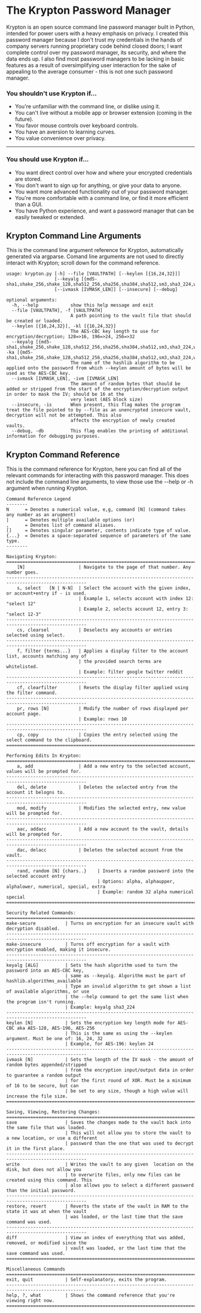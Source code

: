 # The Krypton Password Manager

Krypton is an open source command line password manager built in Python, intended for power users with a heavy emphasis on privacy. I created this password manager because I don't trust my credentials in the hands of company servers running proprietary code behind closed doors; I want complete control over my password manager, its security, and where the data ends up. I also find most password managers to be lacking in basic features as a result of oversimplifying user interaction for the sake of appealing to the average consumer - this is not one such password manager.



### You shouldn't use Krypton if...
- You're unfamiliar with the command line, or dislike using it.
- You can't live without a mobile app or browser extension (coming in the future).
- You favor mouse controls over keyboard controls.
- You have an aversion to learning curves.
- You value convenience over privacy.

---

### You should use Krypton if...
- You want direct control over how and where your encrypted credentials are stored.
- You don't want to sign up for anything, or give your data to anyone.
- You want more advanced functionality out of your password manager.
- You're more comfortable with a command line, or find it more efficient than a GUI.
- You have Python experience, and want a password manager that can be easily tweaked or extended.


## Krypton Command Line Arguments
This is the command line argument reference for Krypton, automatically generated via argparse. Comand line arguments are not used to directly interact with Krypton; scroll down for the command reference.
```
usage: krypton.py [-h] --file [VAULTPATH] [--keylen [{16,24,32}]]
                  [--keyalg [{md5-sha1,shake_256,shake_128,sha512_256,sha256,sha384,sha512,sm3,sha3_224,whirlpool,mdc2,md4,sha3_256,blake2b,ripemd160,sha3_384,sha512_224,md5,sha3_512,blake2s,sha1,sha224}]]
                  [--ivmask [IVMASK_LEN]] [--insecure] [--debug]
                  
optional arguments:
  -h, --help            show this help message and exit
  --file [VAULTPATH], -f [VAULTPATH]
                        A path pointing to the vault file that should be created or loaded.
  --keylen [{16,24,32}], -kl [{16,24,32}]
                        The AES-CBC key length to use for encryption/decryption; 128=>16, 196=>24, 256=>32
  --keyalg [{md5-sha1,shake_256,shake_128,sha512_256,sha256,sha384,sha512,sm3,sha3_224,whirlpool,mdc2,md4,sha3_256,blake2b,ripemd160,sha3_384,sha512_224,md5,sha3_512,blake2s,sha1,sha224}], -ka [{md5-sha1,shake_256,shake_128,sha512_256,sha256,sha384,sha512,sm3,sha3_224,whirlpool,mdc2,md4,sha3_256,blake2b,ripemd160,sha3_384,sha512_224,md5,sha3_512,blake2s,sha1,sha224}]
                        The name of the hashlib algorithm to be applied onto the password from which --keylen amount of bytes will be used as the AES-CBC key.
  --ivmask [IVMASK_LEN], -ivm [IVMASK_LEN]
                        The amount of random bytes that should be added or stripped from the start of the encryption/decryption output in order to mask the IV; should be 16 at the
                        very least (AES block size)
  --insecure, -is       When present, this flag makes the program treat the file pointed to by --file as an unencrypted insecure vault, decryption will not be attempted. This also
                        affects the encryption of newly created vaults.
  --debug, -db          This flag enables the printing of additional information for debugging purposes.
  ```

## Krypton Command Reference
This is the command reference for Krypton, here you can find all of the relevant
commands for interacting with this password manager. This does not include the
command line arguments, to view those use the --help or -h argument when running Krypton.
```
Command Reference Legend
--------
N      = Denotes a numerical value, e,g, command [N] (command takes any number as an arugment)
|      = Denotes multiple available options (or)
,      = Denotes list of command aliases.
[]     = Denotes singular parameter, contents indicate type of value.
{...}  = Denotes a space-separated sequence of parameters of the same type.
--------

Navigating Krypton:
====================================================================================================
    [N]                    | Navigate to the page of that number. Any number goes.
----------------------------------------------------------------------------------------------------
    s, select   [N | N-N]  | Select the account with the given index, or account+entry if - is used.
                           | Example 1, selects account with index 12: "select 12"
                           | Example 2, selects account 12, entry 3: "select 12-3"
----------------------------------------------------------------------------------------------------
    cs, clearsel           | Deselects any accounts or entries selected using select.
----------------------------------------------------------------------------------------------------
    f, filter {terms...}   | Applies a display filter to the account list, accounts matching any of
                           | the provided search terms are whitelisted.
                           | Example: filter google twitter reddit
----------------------------------------------------------------------------------------------------
    cf, clearfilter        | Resets the display filter applied using the filter command.
----------------------------------------------------------------------------------------------------
    pr, rows [N]           | Modify the number of rows displayed per account page.
                           | Example: rows 10
----------------------------------------------------------------------------------------------------
    cp, copy               | Copies the entry selected using the select command to the clipboard.
====================================================================================================

Performing Edits In Krypton:
===================================================================================================
    a, add                 | Add a new entry to the selected account, values will be prompted for.
----------------------------------------------------------------------------------------------------
    del, delete            | Deletes the selected entry from the account it belogns to.
----------------------------------------------------------------------------------------------------
    mod, modify            | Modifies the selected entry, new value will be prompted for.
----------------------------------------------------------------------------------------------------
    aac, addacc            | Add a new account to the vault, details will be prompted for.
----------------------------------------------------------------------------------------------------
    dac, delacc            | Deletes the selected account from the vault.
----------------------------------------------------------------------------------------------------
    rand, random [N] {chars..}    | Inserts a random password into the selected account entry
                                  | Options: alpha, alphaupper, alphalower, numerical, special, extra
                                  | Example: random 32 alpha numerical special
====================================================================================================

Security Related Commands:
====================================================================================================
make-secure           | Turns on encryption for an insecure vault with decryption disabled.
----------------------------------------------------------------------------------------------------
make-insecure         | Turns off encryption for a vault with encryption enabled, making it insecure.
----------------------------------------------------------------------------------------------------
keyalg [ALG]          | Sets the hash algorithm used to turn the password into an AES-CBC key,
                      | same as --keyalg. Algorithm must be part of hashlib.algorithms_available
                      | Type an invalid algorithm to get shown a list of available algorithms, or use
                      | the --help command to get the same list when the program isn't running.
                      | Example: keyalg sha3_224
----------------------------------------------------------------------------------------------------
keylen [N]            | Sets the encryption key length mode for AES-CBC aka AES-128, AES-196, AES-256
                      | This is the same as using the --keylen argument. Must be one of: 16, 24, 32
                      | Example, for AES-196: keylen 24
----------------------------------------------------------------------------------------------------
ivmask [N]            | Sets the length of the IV mask - the amount of random bytes appended/stripped
                      | from the encryption input/output data in order to guarantee a random output
                      | for the first round of XOR. Must be a minimum of 16 to be secure, but can
                      | be set to any size, though a high value will increase the file size.
====================================================================================================

Saving, Viewing, Restoring Changes:
====================================================================================================
save                  | Saves the changes made to the vault back into the same file that was loaded.
                      | This will not allow you to store the vault to a new location, or use a different
                      | password than the one that was used to decrypt it in the first place.
----------------------------------------------------------------------------------------------------
write                 | Writes the vault to any given  location on the disk, but does not allow you
                      | to overwrite files, only new files can be created using this command. This
                      | also allows you to select a different password than the initial password.
----------------------------------------------------------------------------------------------------
restore, revert       | Reverts the state of the vault in RAM to the state it was at when the vault
                      | was loaded, or the last time that the save command was used.
----------------------------------------------------------------------------------------------------
diff                  | View an index of everything that was added, removed, or modified since the
                      | vault was loaded, or the last time that the save command was used.
====================================================================================================

Miscellaneous Commands
====================================================================================================
exit, quit            | Self-explanatory, exits the program.
----------------------------------------------------------------------------------------------------
help, ?, what         | Shows the command reference that you're viewing right now.
====================================================================================================
```
